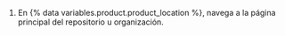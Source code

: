 1. En {% data variables.product.product_location %}, navega a la página principal del repositorio u organización.
